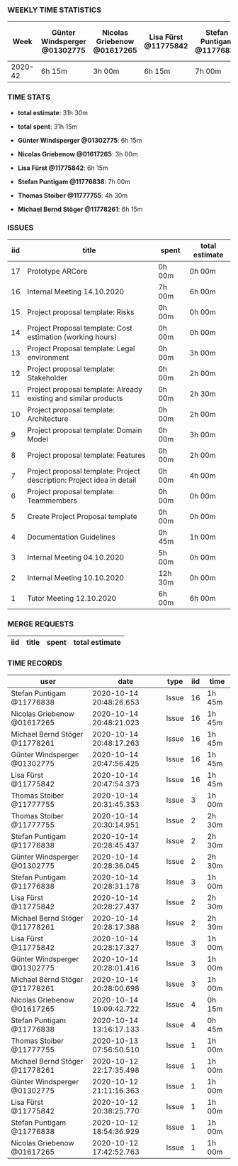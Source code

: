 ### WEEKLY TIME STATISTICS

|Week   |Günter Windsperger<br>@01302775|Nicolas Griebenow<br>@01617265|Lisa Fürst<br>@11775842|Stefan Puntigam<br>@11776838|Thomas Stoiber<br>@11777755|Michael Bernd Stöger<br>@11778261|
|---    |---                            |---                           |---                    |---                         |---                        |---                              |
|2020-42|6h 15m                         |3h 00m                        |6h 15m                 |7h 00m                      |4h 30m                     |6h 15m                           |

### TIME STATS

* **total estimate**: 31h 30m
* **total spent**: 31h 15m

* **Günter Windsperger @01302775**: 6h 15m
* **Nicolas Griebenow @01617265**: 3h 00m
* **Lisa Fürst @11775842**: 6h 15m
* **Stefan Puntigam @11776838**: 7h 00m
* **Thomas Stoiber @11777755**: 4h 30m
* **Michael Bernd Stöger @11778261**: 6h 15m

### ISSUES

|iid|title                                                                 |spent  |total estimate|
|---|---                                                                   |---    |---           |
|17 |Prototype ARCore                                                      |0h 00m |0h 00m        |
|16 |Internal Meeting 14.10.2020                                           |7h 00m |6h 00m        |
|15 |Project proposal template: Risks                                      |0h 00m |0h 00m        |
|14 |Project Proposal template: Cost estimation (working hours)            |0h 00m |0h 00m        |
|13 |Project Proposal template: Legal environment                          |0h 00m |3h 00m        |
|12 |Project proposal template: Stakeholder                                |0h 00m |2h 00m        |
|11 |Project proposal template: Already existing and similar products      |0h 00m |2h 30m        |
|10 |Project proposal template: Architecture                               |0h 00m |2h 00m        |
|9  |Project proposal template: Domain Model                               |0h 00m |3h 00m        |
|8  |Project proposal template: Features                                   |0h 00m |2h 00m        |
|7  |Project proposal template: Project description: Project idea in detail|0h 00m |4h 00m        |
|6  |Project proposal template: Teammembers                                |0h 00m |0h 00m        |
|5  |Create Project Proposal template                                      |0h 00m |0h 00m        |
|4  |Documentation Guidelines                                              |0h 45m |1h 00m        |
|3  |Internal Meeting 04.10.2020                                           |5h 00m |0h 00m        |
|2  |Internal Meeting 10.10.2020                                           |12h 30m|0h 00m        |
|1  |Tutor Meeting 12.10.2020                                              |6h 00m |6h 00m        |

### MERGE REQUESTS

|iid|title|spent|total estimate|
|---|---  |---  |---           |

### TIME RECORDS

|user                          |date                   |type |iid|time  |
|---                           |---                    |---  |---|---   |
|Stefan Puntigam @11776838     |2020-10-14 20:48:26.653|Issue|16 |1h 45m|
|Nicolas Griebenow @01617265   |2020-10-14 20:48:21.023|Issue|16 |1h 45m|
|Michael Bernd Stöger @11778261|2020-10-14 20:48:17.263|Issue|16 |1h 45m|
|Günter Windsperger @01302775  |2020-10-14 20:47:56.425|Issue|16 |1h 45m|
|Lisa Fürst @11775842          |2020-10-14 20:47:54.373|Issue|16 |1h 45m|
|Thomas Stoiber @11777755      |2020-10-14 20:31:45.353|Issue|3  |1h 00m|
|Thomas Stoiber @11777755      |2020-10-14 20:30:14.951|Issue|2  |2h 30m|
|Stefan Puntigam @11776838     |2020-10-14 20:28:45.437|Issue|2  |2h 30m|
|Günter Windsperger @01302775  |2020-10-14 20:28:36.045|Issue|2  |2h 30m|
|Stefan Puntigam @11776838     |2020-10-14 20:28:31.178|Issue|3  |1h 00m|
|Lisa Fürst @11775842          |2020-10-14 20:28:27.437|Issue|2  |2h 30m|
|Michael Bernd Stöger @11778261|2020-10-14 20:28:17.388|Issue|2  |2h 30m|
|Lisa Fürst @11775842          |2020-10-14 20:28:17.327|Issue|3  |1h 00m|
|Günter Windsperger @01302775  |2020-10-14 20:28:01.416|Issue|3  |1h 00m|
|Michael Bernd Stöger @11778261|2020-10-14 20:28:00.698|Issue|3  |1h 00m|
|Nicolas Griebenow @01617265   |2020-10-14 19:09:42.722|Issue|4  |0h 15m|
|Stefan Puntigam @11776838     |2020-10-14 13:16:17.133|Issue|4  |0h 45m|
|Thomas Stoiber @11777755      |2020-10-13 07:56:50.510|Issue|1  |1h 00m|
|Michael Bernd Stöger @11778261|2020-10-12 22:17:35.498|Issue|1  |1h 00m|
|Günter Windsperger @01302775  |2020-10-12 21:11:16.363|Issue|1  |1h 00m|
|Lisa Fürst @11775842          |2020-10-12 20:38:25.770|Issue|1  |1h 00m|
|Stefan Puntigam @11776838     |2020-10-12 18:54:36.929|Issue|1  |1h 00m|
|Nicolas Griebenow @01617265   |2020-10-12 17:42:52.763|Issue|1  |1h 00m|
